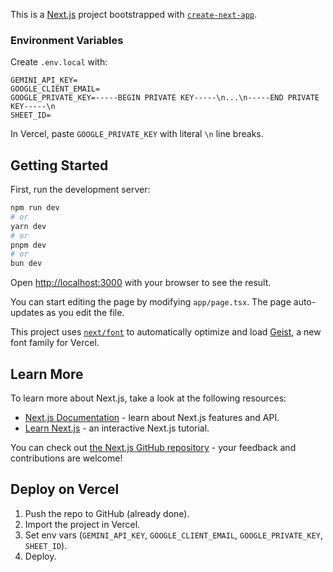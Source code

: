 This is a [Next.js](https://nextjs.org) project bootstrapped with [`create-next-app`](https://nextjs.org/docs/app/api-reference/cli/create-next-app).

### Environment Variables

Create `.env.local` with:

```
GEMINI_API_KEY=
GOOGLE_CLIENT_EMAIL=
GOOGLE_PRIVATE_KEY=-----BEGIN PRIVATE KEY-----\n...\n-----END PRIVATE KEY-----\n
SHEET_ID=
```

In Vercel, paste `GOOGLE_PRIVATE_KEY` with literal `\n` line breaks.

## Getting Started

First, run the development server:

```bash
npm run dev
# or
yarn dev
# or
pnpm dev
# or
bun dev
```

Open [http://localhost:3000](http://localhost:3000) with your browser to see the result.

You can start editing the page by modifying `app/page.tsx`. The page auto-updates as you edit the file.

This project uses [`next/font`](https://nextjs.org/docs/app/building-your-application/optimizing/fonts) to automatically optimize and load [Geist](https://vercel.com/font), a new font family for Vercel.

## Learn More

To learn more about Next.js, take a look at the following resources:

- [Next.js Documentation](https://nextjs.org/docs) - learn about Next.js features and API.
- [Learn Next.js](https://nextjs.org/learn) - an interactive Next.js tutorial.

You can check out [the Next.js GitHub repository](https://github.com/vercel/next.js) - your feedback and contributions are welcome!

## Deploy on Vercel

1. Push the repo to GitHub (already done).
2. Import the project in Vercel.
3. Set env vars (`GEMINI_API_KEY`, `GOOGLE_CLIENT_EMAIL`, `GOOGLE_PRIVATE_KEY`, `SHEET_ID`).
4. Deploy.
